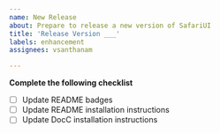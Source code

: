 ```yaml
---
name: New Release
about: Prepare to release a new version of SafariUI
title: 'Release Version ___'
labels: enhancement
assignees: vsanthanam

---
```


**Complete the following checklist**

- [ ] Update README badges
- [ ] Update README installation instructions
- [ ] Update DocC installation instructions